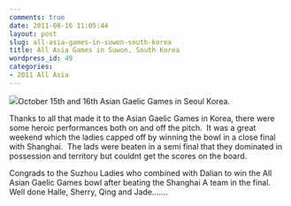 ```yaml
---
comments: true
date: 2011-08-16 11:05:44
layout: post
slug: all-asia-games-in-suwon-south-korea
title: All Asia Games in Suwon, South Korea
wordpress_id: 49
categories:
- 2011 All Asia
---
```


[![](http://suzhougaa.com/wp-content/uploads/2011/08/2011-10-Korea-AGG1801-300x225.jpg)](http://suzhougaa.com/wp-content/uploads/2011/08/2011-10-Korea-AGG1801.jpg)October 15th and 16th Asian Gaelic Games in Seoul Korea.

Thanks to all that made it to the Asian Gaelic Games in Korea, there were some heroic performances both on and off the pitch.  It was a great weekend which the ladies capped off by winning the bowl in a close final with Shanghai.  The lads were beaten in a semi final that they dominated in possession and territory but couldnt get the scores on the board.

Congrads to the Suzhou Ladies who combined with Dalian to win the All Asian Gaelic Games bowl after beating the Shanghai A team in the final.  Well done Halle, Sherry, Qing and Jade.......
